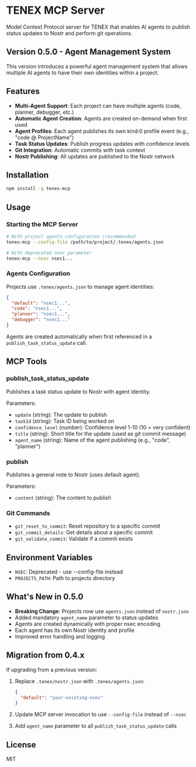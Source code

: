 # TENEX MCP Server

Model Context Protocol server for TENEX that enables AI agents to publish status updates to Nostr and perform git operations.

## Version 0.5.0 - Agent Management System

This version introduces a powerful agent management system that allows multiple AI agents to have their own identities within a project.

## Features

- **Multi-Agent Support**: Each project can have multiple agents (code, planner, debugger, etc.)
- **Automatic Agent Creation**: Agents are created on-demand when first used
- **Agent Profiles**: Each agent publishes its own kind:0 profile event (e.g., "code @ ProjectName")
- **Task Status Updates**: Publish progress updates with confidence levels
- **Git Integration**: Automatic commits with task context
- **Nostr Publishing**: All updates are published to the Nostr network

## Installation

```bash
npm install -g tenex-mcp
```

## Usage

### Starting the MCP Server

```bash
# With project agents configuration (recommended)
tenex-mcp --config-file /path/to/project/.tenex/agents.json

# With deprecated nsec parameter
tenex-mcp --nsec nsec1...
```

### Agents Configuration

Projects use `.tenex/agents.json` to manage agent identities:

```json
{
  "default": "nsec1...",
  "code": "nsec1...",
  "planner": "nsec1...",
  "debugger": "nsec1..."
}
```

Agents are created automatically when first referenced in a `publish_task_status_update` call.

## MCP Tools

### publish_task_status_update

Publishes a task status update to Nostr with agent identity.

Parameters:
- `update` (string): The update to publish
- `taskId` (string): Task ID being worked on
- `confidence_level` (number): Confidence level 1-10 (10 = very confident)
- `title` (string): Short title for the update (used as git commit message)
- `agent_name` (string): Name of the agent publishing (e.g., "code", "planner")

### publish

Publishes a general note to Nostr (uses default agent).

Parameters:
- `content` (string): The content to publish

### Git Commands

- `git_reset_to_commit`: Reset repository to a specific commit
- `git_commit_details`: Get details about a specific commit
- `git_validate_commit`: Validate if a commit exists

## Environment Variables

- `NSEC`: Deprecated - use --config-file instead
- `PROJECTS_PATH`: Path to projects directory

## What's New in 0.5.0

- **Breaking Change**: Projects now use `agents.json` instead of `nostr.json`
- Added mandatory `agent_name` parameter to status updates
- Agents are created dynamically with proper nsec encoding
- Each agent has its own Nostr identity and profile
- Improved error handling and logging

## Migration from 0.4.x

If upgrading from a previous version:

1. Replace `.tenex/nostr.json` with `.tenex/agents.json`:
   ```json
   {
     "default": "your-existing-nsec"
   }
   ```

2. Update MCP server invocation to use `--config-file` instead of `--nsec`

3. Add `agent_name` parameter to all `publish_task_status_update` calls

## License

MIT